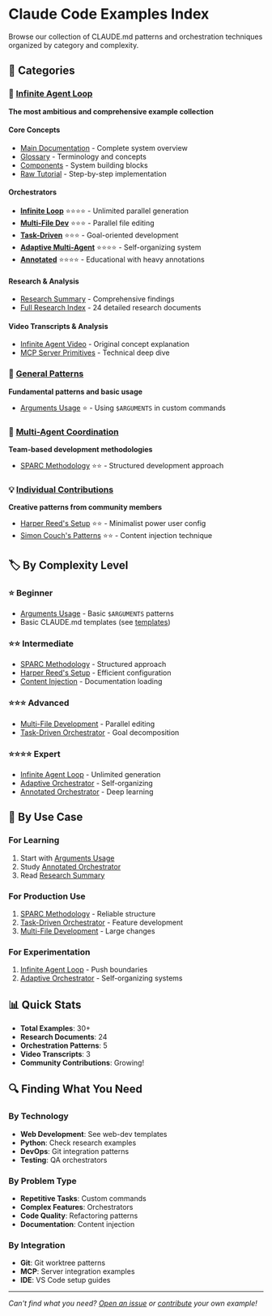 # Claude Code Examples Index

Browse our collection of CLAUDE.md patterns and orchestration techniques organized by category and complexity.

## 📁 Categories

### 🚀 [Infinite Agent Loop](infinite_agent_loop/)
**The most ambitious and comprehensive example collection**

#### Core Concepts
- [Main Documentation](infinite_agent_loop/infinite-agent-loop.md) - Complete system overview
- [Glossary](infinite_agent_loop/infinite-agent-loop-glossary.md) - Terminology and concepts
- [Components](infinite_agent_loop/infinite-agent-components.md) - System building blocks
- [Raw Tutorial](infinite_agent_loop/infinite-agent-raw.md) - Step-by-step implementation

#### Orchestrators
- [**Infinite Loop**](infinite_agent_loop/infinite.md) ⭐⭐⭐⭐ - Unlimited parallel generation
- [**Multi-File Dev**](infinite_agent_loop/multi-file-dev.md) ⭐⭐⭐ - Parallel file editing
- [**Task-Driven**](infinite_agent_loop/task-driven-orchestrator.md) ⭐⭐⭐ - Goal-oriented development
- [**Adaptive Multi-Agent**](infinite_agent_loop/adaptive-multi-agent-orchestrator.md) ⭐⭐⭐⭐ - Self-organizing system
- [**Annotated**](infinite_agent_loop/annotated-orchestrator.md) ⭐⭐⭐⭐ - Educational with heavy annotations

#### Research & Analysis
- [Research Summary](infinite_agent_loop/research/RESEARCH_SUMMARY.md) - Comprehensive findings
- [Full Research Index](infinite_agent_loop/research/) - 24 detailed research documents

#### Video Transcripts & Analysis
- [Infinite Agent Video](infinite_agent_loop/indydevdan/) - Original concept explanation
- [MCP Server Primitives](infinite_agent_loop/indydevdan/mcp-server-primitives.md) - Technical deep dive

### 🎯 [General Patterns](general/)
**Fundamental patterns and basic usage**

- [Arguments Usage](general/arguments.md) ⭐ - Using `$ARGUMENTS` in custom commands

### 🤝 [Multi-Agent Coordination](multi_agent_coordination/)
**Team-based development methodologies**

- [SPARC Methodology](multi_agent_coordination/claude-sparc.md) ⭐⭐ - Structured development approach

### 💡 [Individual Contributions](.)
**Creative patterns from community members**

- [Harper Reed's Setup](harper_reed/harper-reed-claude.md) ⭐⭐ - Minimalist power user config
- [Simon Couch's Patterns](simon_couch/content-injection.md) ⭐⭐ - Content injection technique

## 🏷 By Complexity Level

### ⭐ Beginner
- [Arguments Usage](general/arguments.md) - Basic `$ARGUMENTS` patterns
- Basic CLAUDE.md templates (see [templates](../templates/))

### ⭐⭐ Intermediate  
- [SPARC Methodology](multi_agent_coordination/claude-sparc.md) - Structured approach
- [Harper Reed's Setup](harper_reed/harper-reed-claude.md) - Efficient configuration
- [Content Injection](simon_couch/content-injection.md) - Documentation loading

### ⭐⭐⭐ Advanced
- [Multi-File Development](infinite_agent_loop/multi-file-dev.md) - Parallel editing
- [Task-Driven Orchestrator](infinite_agent_loop/task-driven-orchestrator.md) - Goal decomposition

### ⭐⭐⭐⭐ Expert
- [Infinite Agent Loop](infinite_agent_loop/infinite.md) - Unlimited generation
- [Adaptive Orchestrator](infinite_agent_loop/adaptive-multi-agent-orchestrator.md) - Self-organizing
- [Annotated Orchestrator](infinite_agent_loop/annotated-orchestrator.md) - Deep learning

## 🎯 By Use Case

### For Learning
1. Start with [Arguments Usage](general/arguments.md)
2. Study [Annotated Orchestrator](infinite_agent_loop/annotated-orchestrator.md)
3. Read [Research Summary](infinite_agent_loop/research/RESEARCH_SUMMARY.md)

### For Production Use
1. [SPARC Methodology](multi_agent_coordination/claude-sparc.md) - Reliable structure
2. [Task-Driven Orchestrator](infinite_agent_loop/task-driven-orchestrator.md) - Feature development
3. [Multi-File Development](infinite_agent_loop/multi-file-dev.md) - Large changes

### For Experimentation
1. [Infinite Agent Loop](infinite_agent_loop/infinite.md) - Push boundaries
2. [Adaptive Orchestrator](infinite_agent_loop/adaptive-multi-agent-orchestrator.md) - Self-organizing systems

## 📊 Quick Stats

- **Total Examples**: 30+
- **Research Documents**: 24
- **Orchestration Patterns**: 5
- **Video Transcripts**: 3
- **Community Contributions**: Growing!

## 🔍 Finding What You Need

### By Technology
- **Web Development**: See web-dev templates
- **Python**: Check research examples
- **DevOps**: Git integration patterns
- **Testing**: QA orchestrators

### By Problem Type
- **Repetitive Tasks**: Custom commands
- **Complex Features**: Orchestrators
- **Code Quality**: Refactoring patterns
- **Documentation**: Content injection

### By Integration
- **Git**: Git worktree patterns
- **MCP**: Server integration examples
- **IDE**: VS Code setup guides

---

*Can't find what you need? [Open an issue](https://github.com/davidleathers113/claudemd/issues) or [contribute](../CONTRIBUTING.md) your own example!*
